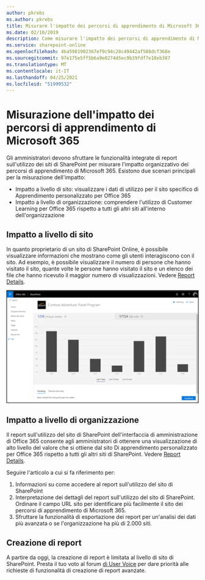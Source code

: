 ```yaml
---
author: pkrebs
ms.author: pkrebs
title: Misurare l'impatto dei percorsi di apprendimento di Microsoft 365
ms.date: 02/10/2019
description: Come misurare l'impatto dei percorsi di apprendimento di Microsoft 365
ms.service: sharepoint-online
ms.openlocfilehash: 4ba5981902367ef9c94c28c49442af588dcf368e
ms.sourcegitcommit: 97e175e5ff5b6a9e0274d5ec9b39fdf7e18eb387
ms.translationtype: MT
ms.contentlocale: it-IT
ms.lasthandoff: 04/25/2021
ms.locfileid: "51999532"
---
```

# <a name="measuring-impact-of-microsoft-365-learning-pathways"></a>Misurazione dell'impatto dei percorsi di apprendimento di Microsoft 365

Gli amministratori devono sfruttare le funzionalità integrate di report sull'utilizzo dei siti di SharePoint per misurare l'impatto organizzativo dei percorsi di apprendimento di Microsoft 365. Esistono due scenari principali per la misurazione dell'impatto: 
- Impatto a livello di sito: visualizzare i dati di utilizzo per il sito specifico di Apprendimento personalizzato per Office 365 
- Impatto a livello di organizzazione: comprendere l'utilizzo di Customer Learning per Office 365 rispetto a tutti gli altri siti all'interno dell'organizzazione

## <a name="site-level-impact"></a>Impatto a livello di sito

In quanto proprietario di un sito di SharePoint Online, è possibile visualizzare informazioni che mostrano come gli utenti interagiscono con il sito. Ad esempio, è possibile visualizzare il numero di persone che hanno visitato il sito, quante volte le persone hanno visitato il sito e un elenco dei file che hanno ricevuto il maggior numero di visualizzazioni. Vedere [Report Details](https://support.office.com/article/view-usage-data-for-your-sharepoint-site-2fa8ddc2-c4b3-4268-8d26-a772dc55779e). 

![cg-measureimpactreport.png](media/cg-measureimpactreport.png)

## <a name="organization-level-impact"></a>Impatto a livello di organizzazione
Il report sull'utilizzo del sito di SharePoint dell'interfaccia di amministrazione di Office 365 consente agli amministratori di ottenere una visualizzazione di alto livello del valore che si ottiene dal sito Di apprendimento personalizzato per Office 365 rispetto a tutti gli altri siti di SharePoint. Vedere [Report Details](/office365/admin/activity-reports/sharepoint-site-usage?view=o365-worldwide).
 
Seguire l'articolo a cui si fa riferimento per: 
1. Informazioni su come accedere al report sull'utilizzo del sito di SharePoint 
2. Interpretazione dei dettagli del report sull'utilizzo del sito di SharePoint. Ordinare il campo URL sito per identificare più facilmente il sito dei percorsi di apprendimento di Microsoft 365. 
3. Sfruttare la funzionalità di esportazione dei report per un'analisi dei dati più avanzata o se l'organizzazione ha più di 2.000 siti. 

## <a name="reporting"></a>Creazione di report

A partire da oggi, la creazione di report è limitata al livello di sito di SharePoint. Presta il tuo voto al forum [di User Voice](https://go.microsoft.com/fwlink/?linkid=2109552) per dare priorità alle richieste di funzionalità di creazione di report avanzate.